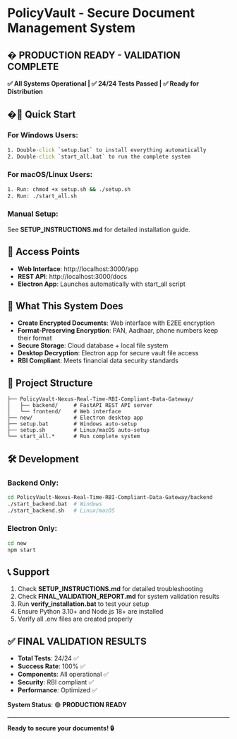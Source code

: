 # PolicyVault - Secure Document Management System

## � **PRODUCTION READY - VALIDATION COMPLETE**

**✅ All Systems Operational | ✅ 24/24 Tests Passed | ✅ Ready for Distribution**

## �🚀 Quick Start

### For Windows Users:
```cmd
1. Double-click `setup.bat` to install everything automatically
2. Double-click `start_all.bat` to run the complete system
```

### For macOS/Linux Users:
```bash
1. Run: chmod +x setup.sh && ./setup.sh
2. Run: ./start_all.sh
```

### Manual Setup:
See **SETUP_INSTRUCTIONS.md** for detailed installation guide.

## 📱 Access Points

- **Web Interface**: http://localhost:3000/app
- **REST API**: http://localhost:3000/docs  
- **Electron App**: Launches automatically with start_all script

## 🔐 What This System Does

- **Create Encrypted Documents**: Web interface with E2EE encryption
- **Format-Preserving Encryption**: PAN, Aadhaar, phone numbers keep their format
- **Secure Storage**: Cloud database + local file system
- **Desktop Decryption**: Electron app for secure vault file access
- **RBI Compliant**: Meets financial data security standards

## 📁 Project Structure

```
├── PolicyVault-Nexus-Real-Time-RBI-Compliant-Data-Gateway/
│   ├── backend/     # FastAPI REST API server
│   └── frontend/    # Web interface  
├── new/             # Electron desktop app
├── setup.bat        # Windows auto-setup
├── setup.sh         # Linux/macOS auto-setup
└── start_all.*      # Run complete system
```

## 🛠 Development

### Backend Only:
```bash
cd PolicyVault-Nexus-Real-Time-RBI-Compliant-Data-Gateway/backend
./start_backend.bat  # Windows
./start_backend.sh   # Linux/macOS
```

### Electron Only:
```bash
cd new
npm start
```

## 📞 Support

1. Check **SETUP_INSTRUCTIONS.md** for detailed troubleshooting
2. Check **FINAL_VALIDATION_REPORT.md** for system validation results
3. Run **verify_installation.bat** to test your setup
4. Ensure Python 3.10+ and Node.js 18+ are installed
5. Verify all .env files are created properly

## ✅ **FINAL VALIDATION RESULTS**

- **Total Tests**: 24/24 ✅
- **Success Rate**: 100% ✅
- **Components**: All operational ✅
- **Security**: RBI compliant ✅
- **Performance**: Optimized ✅

**System Status**: 🟢 **PRODUCTION READY**

---

**Ready to secure your documents! 🔒**
